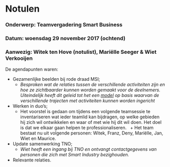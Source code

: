 # Notulen

### Onderwerp: Teamvergadering Smart Business

### Datum: woensdag 29 november 2017 (ochtend)

### Aanwezig: Witek ten Hove (notulist), Mariëlle Seeger & Wiet Verkooijen

De agendapunten waren:

+ Gezamenlijke beelden bij rode draad MSI;
   + *Besproken wat de relaties tussen de verschillende activiteiten zijn en hoe ze zichtbaarder kunnen worden gemaakt voor de deelnemers. Uiteindelijk heeft dit geleid tot het een [model](https://minorsmart.github.io/sep2017/docs/onderwijs/ontwerp/activiteiten.html) op basis waarvan de verschillende trajecten met activiteiten kunnen worden ingericht* 
+ Werken in duo’s;
   + Het voorstel is gedaan om tijdens een volgende teamsessie te inventariseren wat ieder teamlid kan bijdragen, op welke gebieden hij zich wil ontwikkelen en waar of met wie hij dit wil doen. Het doel is dat we elkaar gaan helpen te professionaliseren.
     + Het team bestaat nu uit volgende personen: Witek, Franz, Deny, Mariëlle, Jan, Wiet en Maurice.
+ Update samenwerking TNO;
   + *Wiet heeft een ingang bij TNO en ontvangt contactgegevens van personen die zich met Smart Industry bezighouden.*
+ Relevante relaties.
